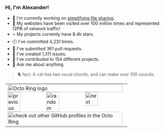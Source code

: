 ### Hi, I'm Alexander!

- 🔭 I'm currently working on [simplifying file sharing](https://github.com/femto-apps/web-file-uploader).
- 💨 My websites have been visited over 100 million times and represented 12PB of network traffic!
- ⭐ My projects currently have 8.4k stars.
- 🕗 I've committed 4,231 times.
- 🔀 I've submitted 361 pull requests.
- 🤷 I've created 1,311 issues.
- 📕 I've contributed to 154 different projects.
- 💬 Ask me about anything

> 🐈 fact: A cat has two vocal chords, and can make over 100 sounds.


<table><tbody><tr><td><a href="https://octo-ring.com/"><img src="https://octo-ring.com/static/img/widget/top.png" width="99%" alt="Octo Ring logo" align="top"></a><br><a href="https://octo-ring.com/p/popey456963/prev"><img src="https://octo-ring.com/static/img/widget/prev.png" width="33%" alt="previous" align="top" title="previous profile"></a><a href="https://octo-ring.com/p/popey456963/random"><img src="https://octo-ring.com/static/img/widget/random.png" width="33%" alt="random" align="top" title="random profile"></a><a href="https://octo-ring.com/p/popey456963/next"><img src="https://octo-ring.com/static/img/widget/next.png" width="33%" alt="next" align="top" title="next profile"></a><br><a href="https://octo-ring.com/"><img src="https://octo-ring.com/static/img/widget/bottom.png" width="99%" alt="check out other GitHub profiles in the Octo Ring" align="top"></a></td></tr></tbody></table>
